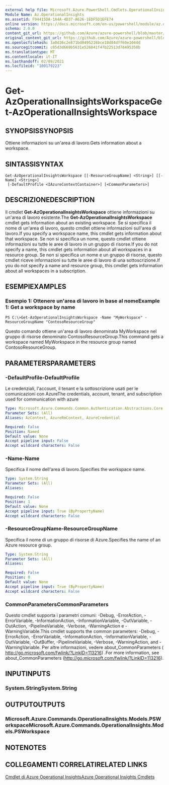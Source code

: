 ```yaml
---
external help file: Microsoft.Azure.PowerShell.Cmdlets.OperationalInsights.dll-Help.xml
Module Name: Az.OperationalInsights
ms.assetid: F94415DA-1A4A-4D37-A626-1EDF5D1EFE74
online version: https://docs.microsoft.com/en-us/powershell/module/az.operationalinsights/get-azoperationalinsightsworkspace
schema: 2.0.0
content_git_url: https://github.com/Azure/azure-powershell/blob/master/src/OperationalInsights/OperationalInsights/help/Get-AzOperationalInsightsWorkspace.md
original_content_git_url: https://github.com/Azure/azure-powershell/blob/master/src/OperationalInsights/OperationalInsights/help/Get-AzOperationalInsightsWorkspace.md
ms.openlocfilehash: 1a0d36c2e871bd0495216bce18d84dff60e1044d
ms.sourcegitcommit: c05d3d669b5631e526841f47b22513d78495350b
ms.translationtype: MT
ms.contentlocale: it-IT
ms.lasthandoff: 02/09/2021
ms.locfileid: "100179223"
---
```

# <span data-ttu-id="eb849-101">Get-AzOperationalInsightsWorkspace</span><span class="sxs-lookup"><span data-stu-id="eb849-101">Get-AzOperationalInsightsWorkspace</span></span>

## <span data-ttu-id="eb849-102">SYNOPSIS</span><span class="sxs-lookup"><span data-stu-id="eb849-102">SYNOPSIS</span></span>
<span data-ttu-id="eb849-103">Ottiene informazioni su un'area di lavoro.</span><span class="sxs-lookup"><span data-stu-id="eb849-103">Gets information about a workspace.</span></span>

## <span data-ttu-id="eb849-104">SINTASSI</span><span class="sxs-lookup"><span data-stu-id="eb849-104">SYNTAX</span></span>

```
Get-AzOperationalInsightsWorkspace [[-ResourceGroupName] <String>] [[-Name] <String>]
 [-DefaultProfile <IAzureContextContainer>] [<CommonParameters>]
```

## <span data-ttu-id="eb849-105">DESCRIZIONE</span><span class="sxs-lookup"><span data-stu-id="eb849-105">DESCRIPTION</span></span>
<span data-ttu-id="eb849-106">Il cmdlet **Get-AzOperationalInsightsWorkspace** ottiene informazioni su un'area di lavoro esistente.</span><span class="sxs-lookup"><span data-stu-id="eb849-106">The **Get-AzOperationalInsightsWorkspace** cmdlet gets information about an existing workspace.</span></span>
<span data-ttu-id="eb849-107">Se si specifica il nome di un'area di lavoro, questo cmdlet ottiene informazioni sull'area di lavoro.</span><span class="sxs-lookup"><span data-stu-id="eb849-107">If you specify a workspace name, this cmdlet gets information about that workspace.</span></span>
<span data-ttu-id="eb849-108">Se non si specifica un nome, questo cmdlet ottiene informazioni su tutte le aree di lavoro in un gruppo di risorse.</span><span class="sxs-lookup"><span data-stu-id="eb849-108">If you do not specify a name, this cmdlet gets information about all workspaces in a resource group.</span></span>
<span data-ttu-id="eb849-109">Se non si specifica un nome e un gruppo di risorse, questo cmdlet riceve informazioni su tutte le aree di lavoro di una sottoscrizione.</span><span class="sxs-lookup"><span data-stu-id="eb849-109">If you do not specify a name and resource group, this cmdlet gets information about all workspaces in a subscription.</span></span>

## <span data-ttu-id="eb849-110">ESEMPI</span><span class="sxs-lookup"><span data-stu-id="eb849-110">EXAMPLES</span></span>

### <span data-ttu-id="eb849-111">Esempio 1: Ottenere un'area di lavoro in base al nome</span><span class="sxs-lookup"><span data-stu-id="eb849-111">Example 1: Get a workspace by name</span></span>
```
PS C:\>Get-AzOperationalInsightsWorkspace -Name "MyWorkspace" -ResourceGroupName "ContosoResourceGroup"
```

<span data-ttu-id="eb849-112">Questo comando ottiene un'area di lavoro denominata MyWorkspace nel gruppo di risorse denominato ContosoResourceGroup.</span><span class="sxs-lookup"><span data-stu-id="eb849-112">This command gets a workspace named MyWorkspace in the resource group named ContosoResourceGroup.</span></span>

## <span data-ttu-id="eb849-113">PARAMETERS</span><span class="sxs-lookup"><span data-stu-id="eb849-113">PARAMETERS</span></span>

### <span data-ttu-id="eb849-114">-DefaultProfile</span><span class="sxs-lookup"><span data-stu-id="eb849-114">-DefaultProfile</span></span>
<span data-ttu-id="eb849-115">Le credenziali, l'account, il tenant e la sottoscrizione usati per le comunicazioni con Azure</span><span class="sxs-lookup"><span data-stu-id="eb849-115">The credentials, account, tenant, and subscription used for communication with azure</span></span>

```yaml
Type: Microsoft.Azure.Commands.Common.Authentication.Abstractions.Core.IAzureContextContainer
Parameter Sets: (All)
Aliases: AzContext, AzureRmContext, AzureCredential

Required: False
Position: Named
Default value: None
Accept pipeline input: False
Accept wildcard characters: False
```

### <span data-ttu-id="eb849-116">-Name</span><span class="sxs-lookup"><span data-stu-id="eb849-116">-Name</span></span>
<span data-ttu-id="eb849-117">Specifica il nome dell'area di lavoro.</span><span class="sxs-lookup"><span data-stu-id="eb849-117">Specifies the workspace name.</span></span>

```yaml
Type: System.String
Parameter Sets: (All)
Aliases:

Required: False
Position: 1
Default value: None
Accept pipeline input: True (ByPropertyName)
Accept wildcard characters: False
```

### <span data-ttu-id="eb849-118">-ResourceGroupName</span><span class="sxs-lookup"><span data-stu-id="eb849-118">-ResourceGroupName</span></span>
<span data-ttu-id="eb849-119">Specifica il nome di un gruppo di risorse di Azure.</span><span class="sxs-lookup"><span data-stu-id="eb849-119">Specifies the name of an Azure resource group.</span></span>

```yaml
Type: System.String
Parameter Sets: (All)
Aliases:

Required: False
Position: 0
Default value: None
Accept pipeline input: True (ByPropertyName)
Accept wildcard characters: False
```

### <span data-ttu-id="eb849-120">CommonParameters</span><span class="sxs-lookup"><span data-stu-id="eb849-120">CommonParameters</span></span>
<span data-ttu-id="eb849-121">Questo cmdlet supporta i parametri comuni: -Debug, -ErrorAction, -ErrorVariable, -InformationAction, -InformationVariable, -OutVariable, -OutAction, -PipelineVariable, -Verbose, -WarningAction e -WarningVariable.</span><span class="sxs-lookup"><span data-stu-id="eb849-121">This cmdlet supports the common parameters: -Debug, -ErrorAction, -ErrorVariable, -InformationAction, -InformationVariable, -OutVariable, -OutBuffer, -PipelineVariable, -Verbose, -WarningAction, and -WarningVariable.</span></span> <span data-ttu-id="eb849-122">Per altre informazioni, vedere about_CommonParameters ( http://go.microsoft.com/fwlink/?LinkID=113216) .</span><span class="sxs-lookup"><span data-stu-id="eb849-122">For more information, see about_CommonParameters (http://go.microsoft.com/fwlink/?LinkID=113216).</span></span>

## <span data-ttu-id="eb849-123">INPUT</span><span class="sxs-lookup"><span data-stu-id="eb849-123">INPUTS</span></span>

### <span data-ttu-id="eb849-124">System.String</span><span class="sxs-lookup"><span data-stu-id="eb849-124">System.String</span></span>

## <span data-ttu-id="eb849-125">OUTPUT</span><span class="sxs-lookup"><span data-stu-id="eb849-125">OUTPUTS</span></span>

### <span data-ttu-id="eb849-126">Microsoft.Azure.Commands.OperationalInsights.Models.PSWorkspace</span><span class="sxs-lookup"><span data-stu-id="eb849-126">Microsoft.Azure.Commands.OperationalInsights.Models.PSWorkspace</span></span>

## <span data-ttu-id="eb849-127">NOTE</span><span class="sxs-lookup"><span data-stu-id="eb849-127">NOTES</span></span>

## <span data-ttu-id="eb849-128">COLLEGAMENTI CORRELATI</span><span class="sxs-lookup"><span data-stu-id="eb849-128">RELATED LINKS</span></span>

[<span data-ttu-id="eb849-129">Cmdlet di Azure Operational Insights</span><span class="sxs-lookup"><span data-stu-id="eb849-129">Azure Operational Insights Cmdlets</span></span>](./Az.OperationalInsights.md)


